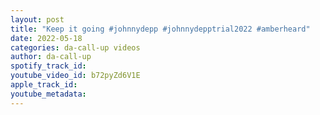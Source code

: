 ```yaml
---
layout: post
title: "Keep it going #johnnydepp #johnnydepptrial2022 #amberheard"
date: 2022-05-18
categories: da-call-up videos
author: da-call-up
spotify_track_id: 
youtube_video_id: b72pyZd6V1E
apple_track_id: 
youtube_metadata: 
---
```

